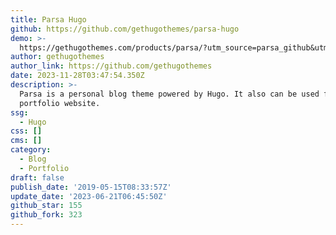 ```yaml
---
title: Parsa Hugo
github: https://github.com/gethugothemes/parsa-hugo
demo: >-
  https://gethugothemes.com/products/parsa/?utm_source=parsa_github&utm_medium=referral&utm_campaign=github_theme_about
author: gethugothemes
author_link: https://github.com/gethugothemes
date: 2023-11-28T03:47:54.350Z
description: >-
  Parsa is a personal blog theme powered by Hugo. It also can be used for
  portfolio website.
ssg:
  - Hugo
css: []
cms: []
category:
  - Blog
  - Portfolio
draft: false
publish_date: '2019-05-15T08:33:57Z'
update_date: '2023-06-21T06:45:50Z'
github_star: 155
github_fork: 323
---
```

